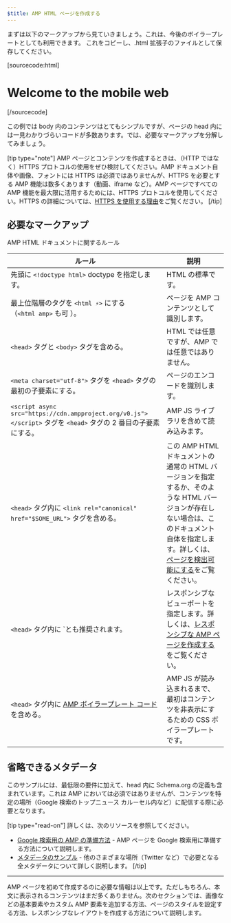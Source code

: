 ```yaml
---
$title: AMP HTML ページを作成する
---
```


まずは以下のマークアップから見ていきましょう。これは、今後のボイラープレートとしても利用できます。
これをコピーし、.html 拡張子のファイルとして保存してください。

[sourcecode:html]
<!doctype html>
<html amp lang="en">
  <head>
    <meta charset="utf-8">
    <script async src="https://cdn.ampproject.org/v0.js"></script>
    <title>Hello, AMPs</title>
    <link rel="canonical" href="{{doc.url}}">
    <meta name="viewport" content="width=device-width">
    <script type="application/ld+json">
      {
        "@context": "http://schema.org",
        "@type": "NewsArticle",
        "headline": "Open-source framework for publishing content",
        "datePublished": "2015-10-07T12:02:41Z",
        "image": [
          "logo.jpg"
        ]
      }
    </script>
    <style amp-boilerplate>body{-webkit-animation:-amp-start 8s steps(1,end) 0s 1 normal both;-moz-animation:-amp-start 8s steps(1,end) 0s 1 normal both;-ms-animation:-amp-start 8s steps(1,end) 0s 1 normal both;animation:-amp-start 8s steps(1,end) 0s 1 normal both}@-webkit-keyframes -amp-start{from{visibility:hidden}to{visibility:visible}}@-moz-keyframes -amp-start{from{visibility:hidden}to{visibility:visible}}@-ms-keyframes -amp-start{from{visibility:hidden}to{visibility:visible}}@-o-keyframes -amp-start{from{visibility:hidden}to{visibility:visible}}@keyframes -amp-start{from{visibility:hidden}to{visibility:visible}}</style><noscript><style amp-boilerplate>body{-webkit-animation:none;-moz-animation:none;-ms-animation:none;animation:none}</style></noscript>
  </head>
  <body>
    <h1>Welcome to the mobile web</h1>
  </body>
</html>
[/sourcecode]

この例では body 内のコンテンツはとてもシンプルですが、ページの head 内には一見わかりづらいコードが多数あります。では、必要なマークアップを分解してみましょう。

[tip type="note"]
AMP ページとコンテンツを作成するときは、（HTTP ではなく）HTTPS プロトコルの使用をぜひ検討してください。AMP ドキュメント自体や画像、フォントには HTTPS は必須ではありませんが、HTTPS を必要とする AMP 機能は数多くあります（動画、iframe など）。AMP ページですべての AMP 機能を最大限に活用するためには、HTTPS プロトコルを使用してください。HTTPS の詳細については、[HTTPS を使用する理由](https://developers.google.com/web/fundamentals/security/encrypt-in-transit/why-https)をご覧ください。
[/tip]

## 必要なマークアップ

AMP HTML ドキュメントに関するルール

| ルール      | 説明 |
| --------- | ----------- |
| 先頭に `<!doctype html>` doctype を指定します。| HTML の標準です。 |
| 最上位階層のタグを `<html ⚡>` にする<br>（`<html amp>` も可 ）。| ページを AMP コンテンツとして識別します。|
| `<head>` タグと `<body>` タグを含める。| HTML では任意ですが、AMP では任意ではありません。
| `<meta charset="utf-8">` タグを `<head>` タグの最初の子要素にする。| ページのエンコードを識別します。|
| `<script async src="https://cdn.ampproject.org/v0.js"></script>` タグを `<head>` タグの 2 番目の子要素にする。| AMP JS ライブラリを含めて読み込みます。|
| `<head>` タグ内に `<link rel="canonical" href="$SOME_URL">` タグを含める。| この AMP HTML ドキュメントの通常の HTML バージョンを指定するか、そのような HTML バージョンが存在しない場合は、このドキュメント自体を指定します。詳しくは、[ページを検出可能にする](../../../../documentation/guides-and-tutorials/optimize-measure/discovery.md)をご覧ください。
| `<head>` タグ内に `<meta name="viewport" content="width=device-width">とも推奨されます。| レスポンシブなビューポートを指定します。詳しくは、[レスポンシブな AMP ページを作成する](../../../../documentation/guides-and-tutorials/develop/style_and_layout/responsive_design.md)をご覧ください。|
| `<head>` タグ内に [AMP ボイラープレート コード](../../../../documentation/guides-and-tutorials/learn/spec/amp-boilerplate.md)を含める。| AMP JS が読み込まれるまで、最初はコンテンツを非表示にするための CSS ボイラープレートです。|

## 省略できるメタデータ

このサンプルには、最低限の要件に加えて、head 内に Schema.org の定義も含まれています。これは AMP においては必須ではありませんが、コンテンツを特定の場所（Google 検索のトップニュース カルーセル内など）に配信する際に必要となります。

[tip type="read-on"] 詳しくは、次のリソースを参照してください。

* [Google 検索用の AMP の準備方法](https://developers.google.com/amp/docs) - AMP ページを Google 検索用に準備する方法について説明します。
* [メタデータのサンプル](https://github.com/ampproject/amphtml/tree/master/examples/metadata-examples) - 他のさまざまな場所（Twitter など）で必要となる全メタデータについて詳しく説明します。
[/tip]

<hr>

AMP ページを初めて作成するのに必要な情報は以上です。ただしもちろん、本文に表示されるコンテンツはまだ多くありません。次のセクションでは、画像などの基本要素やカスタム AMP 要素を追加する方法、ページのスタイルを設定する方法、レスポンシブなレイアウトを作成する方法について説明します。
